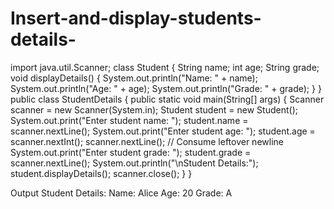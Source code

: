 # Insert-and-display-students-details-
import java.util.Scanner;
class Student {
    String name;
    int age;
    String grade;
    void displayDetails() {
        System.out.println("Name: " + name);
        System.out.println("Age: " + age);
        System.out.println("Grade: " + grade);
    }
}
public class StudentDetails {
    public static void main(String[] args) {
        Scanner scanner = new Scanner(System.in);
        Student student = new Student();
        System.out.print("Enter student name: ");
        student.name = scanner.nextLine();
        System.out.print("Enter student age: ");
        student.age = scanner.nextInt();
        scanner.nextLine();  // Consume leftover newline
        System.out.print("Enter student grade: ");
        student.grade = scanner.nextLine();
        System.out.println("\nStudent Details:");
        student.displayDetails();
        scanner.close();
    }
}

Output 
Student Details:
Name: Alice
Age: 20
Grade: A
